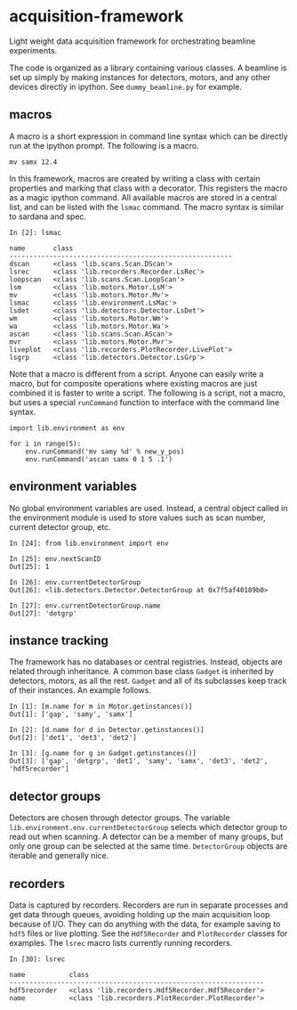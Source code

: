 # acquisition-framework
Light weight data acquisition framework for orchestrating beamline experiments.

The code is organized as a library containing various classes. A beamline is set up simply by making instances for detectors, motors, and any other devices directly in ipython. See `dummy_beamline.py` for example.

## macros
A macro is a short expression in command line syntax which can be directly run at the ipython prompt. The following is a macro.
```
mv samx 12.4
```

In this framework, macros are created by writing a class with certain properties and marking that class with a decorator. This registers the macro as a magic ipython command. All available macros are stored in a central list, and can be listed with the `lsmac` command. The macro syntax is similar to sardana and spec.
```
In [2]: lsmac

name       class                                        
--------------------------------------------------------
dscan      <class 'lib.scans.Scan.DScan'>               
lsrec      <class 'lib.recorders.Recorder.LsRec'>       
loopscan   <class 'lib.scans.Scan.LoopScan'>            
lsm        <class 'lib.motors.Motor.LsM'>               
mv         <class 'lib.motors.Motor.Mv'>                
lsmac      <class 'lib.environment.LsMac'>              
lsdet      <class 'lib.detectors.Detector.LsDet'>       
wm         <class 'lib.motors.Motor.Wm'>                
wa         <class 'lib.motors.Motor.Wa'>                
ascan      <class 'lib.scans.Scan.AScan'>               
mvr        <class 'lib.motors.Motor.Mvr'>               
liveplot   <class 'lib.recorders.PlotRecorder.LivePlot'>
lsgrp      <class 'lib.detectors.Detector.LsGrp'>       

```
Note that a macro is different from a script. Anyone can easily write a macro, but for composite operations where existing macros are just combined it is faster to write a script. The following is a script, not a macro, but uses a special `runCommand` function to interface with the command line syntax.
```
import lib.environment as env

for i in range(5):
    env.runCommand('mv samy %d' % new_y_pos)
    env.runCommand('ascan samx 0 1 5 .1')

```

## environment variables
No global environment variables are used. Instead, a central object called in the environment module is used to store values such as scan number, current detector group, etc.
```
In [24]: from lib.environment import env

In [25]: env.nextScanID
Out[25]: 1

In [26]: env.currentDetectorGroup
Out[26]: <lib.detectors.Detector.DetectorGroup at 0x7f5af40189b0>

In [27]: env.currentDetectorGroup.name
Out[27]: 'detgrp'
```

## instance tracking
The framework has no databases or central registries. Instead, objects are related through inheritance. A common base class `Gadget`
 is inherited by detectors, motors, as all the rest. `Gadget` and all of its subclasses keep track of their instances. An example follows.
```
In [1]: [m.name for m in Motor.getinstances()]
Out[1]: ['gap', 'samy', 'samx']

In [2]: [d.name for d in Detector.getinstances()]
Out[2]: ['det1', 'det3', 'det2']

In [3]: [g.name for g in Gadget.getinstances()]
Out[3]: ['gap', 'detgrp', 'det1', 'samy', 'samx', 'det3', 'det2', 'hdf5recorder']
```
 
## detector groups
Detectors are chosen through detector groups. The variable `lib.environment.env.currentDetectorGroup` selects which detector group to read out when scanning. A detector can be a member of many groups, but only one group can be selected at the same time. `DetectorGroup` objects are iterable and generally nice.

## recorders
Data is captured by recorders. Recorders are run in separate processes and get data through queues, avoiding holding up the main acquisition loop because of I/O. They can do anything with the data, for example saving to `hdf5` files or live plotting. See the `Hdf5Recorder` and `PlotRecorder` classes for examples. The `lsrec` macro lists currently running recorders.
```
In [30]: lsrec

name           class                                            
----------------------------------------------------------------
hdf5recorder   <class 'lib.recorders.Hdf5Recorder.Hdf5Recorder'>
name           <class 'lib.recorders.PlotRecorder.PlotRecorder'>
```
